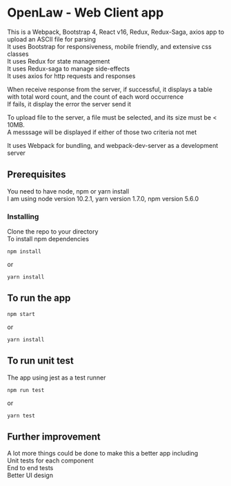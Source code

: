 # OpenLaw - Web Client app

This is a Webpack, Bootstrap 4, React v16, Redux, Redux-Saga, axios app to upload an ASCII file for parsing<br/>
It uses Bootstrap for responsiveness, mobile friendly, and extensive css classes<br/>
It uses Redux for state management<br/>
It uses Redux-saga to manage side-effects<br/>
It uses axios for http requests and responses<br/>

When receive response from the server, if successful, it displays a table with total word count, and the count of each word occurrence<br/>
If fails, it display the error the server send it<br/>

To upload file to the server, a file must be selected, and its size must be < 10MB.<br/>
A messsage will be displayed if either of those two criteria not met<br/>

It uses Webpack for bundling, and webpack-dev-server as a development server<br/>

## Prerequisites
You need to have node, npm or yarn install<br/>
I am using node version 10.2.1, yarn version 1.7.0, npm version 5.6.0

### Installing

Clone the repo to your directory<br/>
To install npm dependencies<br/>
```
npm install
```
or<br/>
```
yarn install
```

## To run the app
```
npm start
```
or<br/>
```
yarn install
```

## To run unit test
The app using jest as a test runner<br/>
```
npm run test
```
or<br/>
```
yarn test
```

## Further improvement
A lot more things could be done to make this a better app including<br/>
Unit tests for each component<br/>
End to end tests<br/>
Better UI design<br/>
